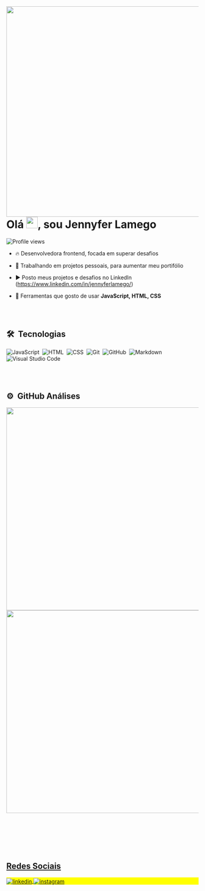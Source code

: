 <img align="right" height="550em" src="https://raw.githubusercontent.com/gist/JennyLamego2022/c9ff226fcd16925a33bc8eb2bb3ead92/raw/2897e66bf71a16af25bc066eb06f68662dedba82/githubcard.svg"/>

<h1 align="left">Olá <img src="https://raw.githubusercontent.com/kaueMarques/kaueMarques/master/hi.gif" height="30px">, sou Jennyfer Lamego</h1>
<p align="left"> <img src="https://komarev.com/ghpvc/?username=JennyLamego2022&color=yellow" alt="Profile views" /> </p>

- 🔥 Desenvolvedora frontend, focada em superar desafios

- 🔭 Trabalhando em projetos pessoais, para aumentar meu portifólio

- ▶️ Posto meus projetos e desafios no LinkedIn (https://www.linkedin.com/in/jennyferlamego/)

- 💬 Ferramentas que gosto de usar **JavaScript, HTML, CSS**




<br><br>

## 🛠 &nbsp;Tecnologias

![JavaScript](https://img.shields.io/badge/-JavaScript-05122A?style=flat&logo=javascript)&nbsp;
![HTML](https://img.shields.io/badge/-HTML-05122A?style=flat&logo=HTML5)&nbsp;
![CSS](https://img.shields.io/badge/-CSS-05122A?style=flat&logo=CSS3&logoColor=1572B6)&nbsp;
![Git](https://img.shields.io/badge/-Git-05122A?style=flat&logo=git)&nbsp;
![GitHub](https://img.shields.io/badge/-GitHub-05122A?style=flat&logo=github)&nbsp;
![Markdown](https://img.shields.io/badge/-Markdown-05122A?style=flat&logo=markdown)&nbsp;
![Visual Studio Code](https://img.shields.io/badge/-Visual%20Studio%20Code-05122A?style=flat&logo=visual-studio-code&logoColor=007ACC)&nbsp;

<!--![SQLite](https://img.shields.io/badge/-SQLite-05122A?style=flat&logo=sqlite)&nbsp;-->
<!--![Node.js](https://img.shields.io/badge/-Node.js-05122A?style=flat&logo=node.js)&nbsp;-->
<!--![React](https://img.shields.io/badge/-React-05122A?style=flat&logo=react)&nbsp;-->
<!--![PostgreSQL](https://img.shields.io/badge/-PostgreSQL-05122A?style=flat&logo=postgresql)&nbsp;-->

<br><br>

## ⚙️ &nbsp;GitHub Análises

<div align="left">
<!--<img width="530em" src="https://github-readme-stats.vercel.app/api?username=JennyLamego2022&show_icons=true&theme=vision-friendly-dark" alt="JennyLamego2022's stats"/>-->
<!--<img width="530em" src="https://github-readme-stats.vercel.app/api?username=JennyLamego2022&show_icons=true&theme=vision-friendly-dark" atl="JennyLamego2022's stats"/>-->
 <a href="https://github.com/JennyLamego2022%22%3E"/>
  <img width="530em" src="https://streak-stats.demolab.com/?user=JennyLamego2022&theme=vision-friendly-dark"/>
  <img width="530em" src="https://github-readme-stats.vercel.app/api/top-langs/?username=JennyLamego2022&layout=compact&langs_count=7&theme=vision-friendly-dark"/>
  </div>


<!--<img width="530em" src="https://github-readme-stats.vercel.app/api/top-langs/?username=JennyLamego2022&layout=compact&theme=vision-friendly-dark" alt="JennyLamego2022's most languages"/>-->
</p>

<br><br>

<!--<div align="center">
  <a href="https://github.com/JennyLamego2022%22%3E"
  <img height="180em" src="https://streak-stats.demolab.com/?user=JennyLamego2022&theme=blue-green%22/%3E"
  <img height="180em" src="https://github-readme-stats.vercel.app/api/top-langs/?username=JennyLamego2022&layout=compact&langs_count=7&theme=blue-green%22/%3E"
</div>-->

<br><br>

## Redes Sociais

<p align="left" style="background:yellow">
<!--<a href="https://codepen.io/maykbrito" target="_blank">
  <img align="center" src="https://img.shields.io/badge/-maykbrito-05122A?style=flat&logo=codepen" alt="codepen"/>
</a>
<a href="https://twitter.com/maykbrito" target="_blank">
  <img align="center" src="https://img.shields.io/badge/-maykbrito-05122A?style=flat&logo=twitter" alt="twitter"/>  
</a>-->
<a href="https://www.linkedin.com/in/jennyferlamego/" target="_blank">
  <img align="center" src="https://img.shields.io/badge/-JennyferLamego-05122A?style=flat&logo=linkedin" alt="linkedin"/>
</a>
<a href="https://instagram.com/JennyferLamego" target="_blank">
 <img align="center" src="https://img.shields.io/badge/-JennyferLamego-05122A?style=flat&logo=instagram" alt="instagram"/>
</a>
<!--<a href="https://youtube.com/jennyferlamego" target="_blank">
 <img align="center" src="https://img.shields.io/badge/-maykbrito-05122A?style=flat&logo=youtube" alt="youtube"/>-->
</a>
</p>



<!--
<img width="490em" src="https://github-readme-twitter-gazf.vercel.app/api?id=maykbrito&layout=wide&show_reply=off&show_retweet=off" />-->


<!--
**JennyLamego2022/JennyLamego2022** is a ✨ _special_ ✨ repository because its `README.md` (this file) appears on your GitHub profile.

Here are some ideas to get you started:

- 🔭 I’m currently working on ...
- 🌱 I’m currently learning ...
- 👯 I’m looking to collaborate on ...
- 🤔 I’m looking for help with ...
- 💬 Ask me about ...
- 📫 How to reach me: ...
- 😄 Pronouns: ...
- ⚡ Fun fact: ...
-->
